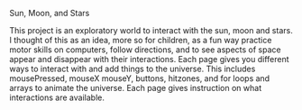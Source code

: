 Sun, Moon, and Stars

This project is an exploratory world to interact with the sun, moon and stars. I thought of this as an idea, more so for children, as a fun way practice motor skills on computers, follow directions, and to see aspects of space appear and disappear with their interactions. Each page gives you different ways to interact with and add things to the universe. This includes mousePressed, mouseX mouseY, buttons, hitzones, and for loops and arrays to animate the universe. Each page gives instruction on what interactions are available.
